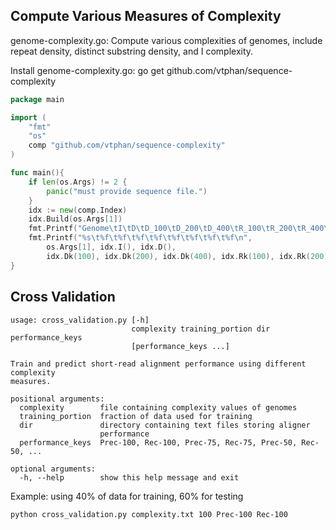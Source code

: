 ## Compute Various Measures of Complexity

genome-complexity.go:
	Compute various complexities of genomes, include repeat density,
	distinct substring density, and I complexity.

Install genome-complexity.go:
   go get github.com/vtphan/sequence-complexity

~~~ go
package main

import (
    "fmt"
    "os"
    comp "github.com/vtphan/sequence-complexity"
)

func main(){
    if len(os.Args) != 2 {
        panic("must provide sequence file.")
    }
    idx := new(comp.Index)
    idx.Build(os.Args[1])
    fmt.Printf("Genome\tI\tD\tD_100\tD_200\tD_400\tR_100\tR_200\tR_400\n")
    fmt.Printf("%s\t%f\t%f\t%f\t%f\t%f\t%f\t%f\t%f\n",
        os.Args[1], idx.I(), idx.D(),
        idx.Dk(100), idx.Dk(200), idx.Dk(400), idx.Rk(100), idx.Rk(200), idx.Rk(400))
}
~~~


## Cross Validation

    usage: cross_validation.py [-h]
                               complexity training_portion dir performance_keys
                               [performance_keys ...]

    Train and predict short-read alignment performance using different complexity
    measures.

    positional arguments:
      complexity        file containing complexity values of genomes
      training_portion  fraction of data used for training
      dir               directory containing text files storing aligner
                        performance
      performance_keys  Prec-100, Rec-100, Prec-75, Rec-75, Prec-50, Rec-50, ...

    optional arguments:
      -h, --help        show this help message and exit


Example: using 40% of data for training, 60% for testing

    python cross_validation.py complexity.txt 100 Prec-100 Rec-100

